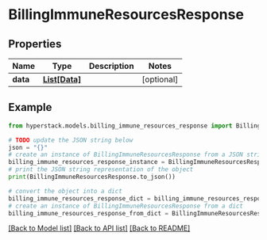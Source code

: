 # BillingImmuneResourcesResponse


## Properties

Name | Type | Description | Notes
------------ | ------------- | ------------- | -------------
**data** | [**List[Data]**](Data.md) |  | [optional] 

## Example

```python
from hyperstack.models.billing_immune_resources_response import BillingImmuneResourcesResponse

# TODO update the JSON string below
json = "{}"
# create an instance of BillingImmuneResourcesResponse from a JSON string
billing_immune_resources_response_instance = BillingImmuneResourcesResponse.from_json(json)
# print the JSON string representation of the object
print(BillingImmuneResourcesResponse.to_json())

# convert the object into a dict
billing_immune_resources_response_dict = billing_immune_resources_response_instance.to_dict()
# create an instance of BillingImmuneResourcesResponse from a dict
billing_immune_resources_response_from_dict = BillingImmuneResourcesResponse.from_dict(billing_immune_resources_response_dict)
```
[[Back to Model list]](../README.md#documentation-for-models) [[Back to API list]](../README.md#documentation-for-api-endpoints) [[Back to README]](../README.md)


